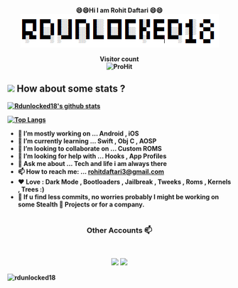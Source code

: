 <p align="center">
 <b>😄😄Hi I am Rohit Daftari 😄😄<b><br>
<img src="https://github.com/rdunlocked18/rdunlocked18/blob/master/header.png" >
</p>  
 <p align="center"> 
  <b>Visitor count<b><br>
  <img src="https://hitcounter.pythonanywhere.com/count/tag.svg?url=https%3A%2F%2Fgithub.com%2Frdunlocked18" alt="ProHit">
</p>
    
## <img src="https://media.giphy.com/media/VgCDAzcKvsR6OM0uWg/giphy.gif" width="50"> How about some stats ?

[![Rdunlocked18's github stats](https://github-readme-stats.vercel.app/api?username=rdunlocked18&show_icons=true&theme=dark)](https://github.com/anuraghazra/github-readme-stats)

[![Top Langs](https://github-readme-stats.vercel.app/api/top-langs/?username=rdunlocked18&layout=compact&theme=dark)](https://github.com/anuraghazra/github-readme-stats)

- 🔭 I’m mostly working on ... Android , iOS
- 🌱 I’m currently learning ... Swift , Obj C , AOSP
- 👯 I’m looking to collaborate on ... Custom ROMS
- 🤔 I’m looking for help with ... Hooks , App Profiles
- 💬 Ask me about ... Tech and life i am always there
- 📫 How to reach me: ... rohitdaftari3@gmail.com
- ❤  Love : Dark Mode , Bootloaders , Jailbreak , Tweeks , Roms , Kernels , Trees :)
- 🥱 If u find less commits, no worries probably I might be working on some Stealth 🥷 Projects or for a company.


# <h3 align="center"> Other Accounts 📫 </h3>
<br />
<p align="center">
<a href="https://www.linkedin.com/in/rohit-daftari-792a32168/"><img src="https://img.shields.io/badge/linkedin-%230077B5.svg?&style=for-the-badge&logo=linkedin&logoColor=white"/></a>
<a href="https://instagram.com/rohii.tdaftari"><img src="https://img.shields.io/badge/instagram-%23E4405F.svg?&style=for-the-badge&logo=instagram&logoColor=white"/></a>
<p><img align="center" src="https://github-readme-streak-stats.herokuapp.com/?user=rdunlocked18&" alt="rdunlocked18" /></p>
